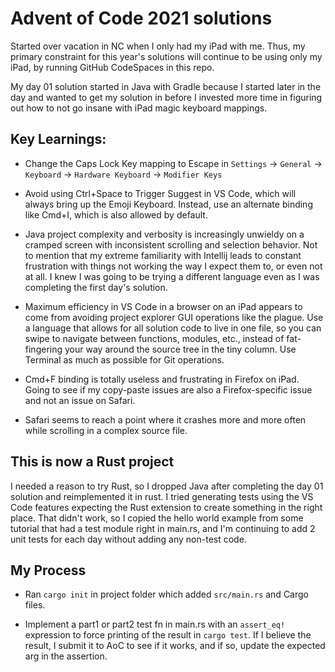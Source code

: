 # Advent of Code 2021 solutions

Started over vacation in NC when I only had my iPad with me. Thus, my primary constraint for this year's solutions will continue to be using only my iPad, by running GitHub CodeSpaces in this repo.

My day 01 solution started in Java with Gradle because I started later in the day and wanted to get my solution in before I invested more time in figuring out how to not go insane with iPad magic keyboard mappings.

## Key Learnings:

* Change the Caps Lock Key mapping to Escape in `Settings` -> `General` -> `Keyboard` -> `Hardware Keyboard` -> `Modifier Keys`

* Avoid using Ctrl+Space to Trigger Suggest in VS Code, which will always bring up the Emoji Keyboard. Instead, use an alternate binding like Cmd+I, which is also allowed by default.

* Java project complexity and verbosity is increasingly unwieldy on a cramped screen with inconsistent scrolling and selection behavior. Not to mention that my extreme familiarity with Intellij leads to constant frustration with things not working the way I expect them to, or even not at all. I knew I was going to be trying a different language even as I was completing the first day's solution.

* Maximum efficiency in VS Code in a browser on an iPad appears to come from avoiding project explorer GUI operations like the plague. Use a language that allows for all solution code to live in one file, so you can swipe to navigate between functions, modules, etc., instead of fat-fingering your way around the source tree in the tiny column. Use Terminal as much as possible for Git operations.

* Cmd+F binding is totally useless and frustrating in Firefox on iPad. Going to see if my copy-paste issues are also a Firefox-specific issue and not an issue on Safari.

* Safari seems to reach a point where it crashes more and more often while scrolling in a complex source file.

## This is now a Rust project

I needed a reason to try Rust, so I dropped Java after completing the day 01 solution and reimplemented it in rust. I tried generating tests using the VS Code features expecting the Rust extension to create something in the right place. That didn't work, so I copied the hello world example from some tutorial that had a test module right in main.rs, and I'm continuing to add 2 unit tests for each day without adding any non-test code. 

## My Process

* Ran `cargo init` in project folder which added `src/main.rs` and Cargo files.

* Implement a part1 or part2 test fn in main.rs with an `assert_eq!` expression to force printing of the result in `cargo test`. If I believe the result, I submit it to AoC to see if it works, and if so, update the expected arg in the assertion.

